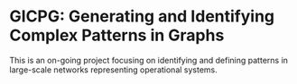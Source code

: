 # GICPG: Generating and Identifying Complex Patterns in Graphs

This is an on-going project focusing on identifying and defining patterns in large-scale networks representing operational systems.
